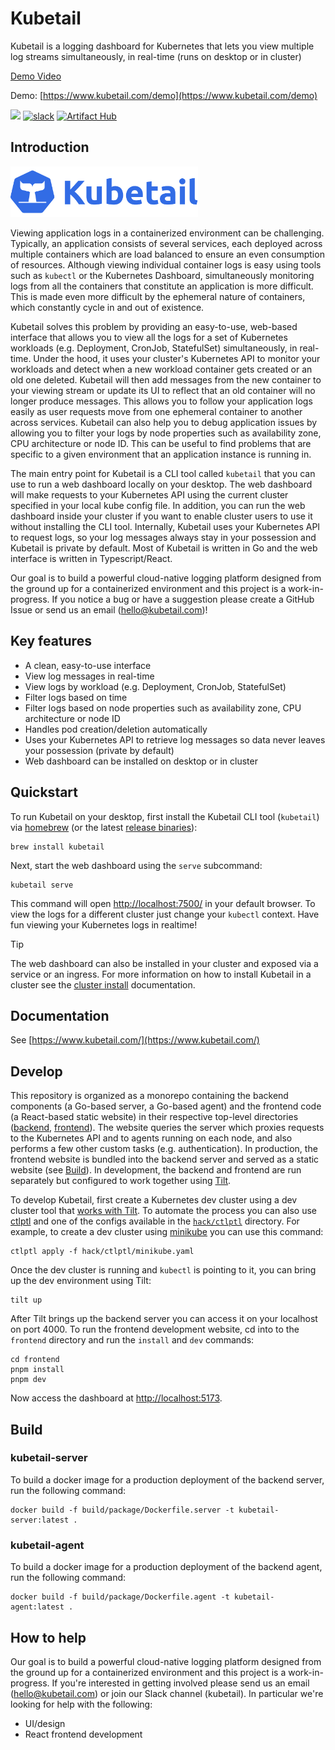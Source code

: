 # Kubetail

Kubetail is a logging dashboard for Kubernetes that lets you view multiple log streams simultaneously, in real-time (runs on desktop or in cluster)

[Demo Video](https://github.com/user-attachments/assets/172ab63b-b18a-4b24-a5c6-3028309075b1#gh-light-mode-only)

Demo: [https://www.kubetail.com/demo](https://www.kubetail.com/demo)

<a href="https://discord.gg/CmsmWAVkvX"><img src="https://img.shields.io/discord/1212031524216770650?logo=Discord&style=flat-square&logoColor=FFFFFF&labelColor=5B65F0&label=Discord&color=64B73A"></a>
[![slack](https://img.shields.io/badge/Slack-kubetail-364954?logo=slack&labelColor=4D1C51)](https://join.slack.com/t/kubetail/shared_invite/zt-2cq01cbm8-e1kbLT3EmcLPpHSeoFYm1w)
[![Artifact Hub](https://img.shields.io/endpoint?url=https://artifacthub.io/badge/repository/kubetail)](https://artifacthub.io/packages/search?repo=kubetail)

## Introduction

<img src="assets/github-logo.svg" width="300" title="Kubetail">

Viewing application logs in a containerized environment can be challenging. Typically, an application consists of several services, each deployed across multiple containers which are load balanced to ensure an even consumption of resources. Although viewing individual container logs is easy using tools such as `kubectl` or the Kubernetes Dashboard, simultaneously monitoring logs from all the containers that constitute an application is more difficult. This is made even more difficult by the ephemeral nature of containers, which constantly cycle in and out of existence.

Kubetail solves this problem by providing an easy-to-use, web-based interface that allows you to view all the logs for a set of Kubernetes workloads (e.g. Deployment, CronJob, StatefulSet) simultaneously, in real-time. Under the hood, it uses your cluster's Kubernetes API to monitor your workloads and detect when a new workload container gets created or an old one deleted. Kubetail will then add messages from the new container to your viewing stream or update its UI to reflect that an old container will no longer produce messages. This allows you to follow your application logs easily as user requests move from one ephemeral container to another across services. Kubetail can also help you to debug application issues by allowing you to filter your logs by node properties such as availability zone, CPU architecture or node ID. This can be useful to find problems that are specific to a given environment that an application instance is running in.

The main entry point for Kubetail is a CLI tool called `kubetail` that you can use to run a web dashboard locally on your desktop. The web dashboard will make requests to your Kubernetes API using the current cluster specified in your local kube config file. In addition, you can run the web dashboard inside your cluster if you want to enable cluster users to use it without installing the CLI tool. Internally, Kubetail uses your Kubernetes API to request logs, so your log messages always stay in your possession and Kubetail is private by default. Most of Kubetail is written in Go and the web interface is written in Typescript/React.

Our goal is to build a powerful cloud-native logging platform designed from the ground up for a containerized environment and this project is a work-in-progress. If you notice a bug or have a suggestion please create a GitHub Issue or send us an email (hello@kubetail.com)!

## Key features

* A clean, easy-to-use interface
* View log messages in real-time
* View logs by workload (e.g. Deployment, CronJob, StatefulSet)
* Filter logs based on time
* Filter logs based on node properties such as availability zone, CPU architecture or node ID
* Handles pod creation/deletion automatically
* Uses your Kubernetes API to retrieve log messages so data never leaves your possession (private by default)
* Web dashboard can be installed on desktop or in cluster

## Quickstart

To run Kubetail on your desktop, first install the Kubetail CLI tool (`kubetail`) via [homebrew](https://brew.sh/) (or the latest [release binaries](https://github.com/kubetail-org/kubetail/releases/latest)):

```console
brew install kubetail
```

Next, start the web dashboard using the `serve` subcommand:

```console
kubetail serve
```

This command will open [http://localhost:7500/](http://localhost:7500/) in your default browser. To view the logs for a different cluster just change your `kubectl` context. Have fun viewing your Kubernetes logs in realtime!

> [!TIP]
> The web dashboard can also be installed in your cluster and exposed via a service or an ingress. For more information on how to install Kubetail in a cluster see the [cluster install](https://www.kubetail.com/docs/install/cluster) documentation.

## Documentation

See [https://www.kubetail.com/](https://www.kubetail.com/)

## Develop

This repository is organized as a monorepo containing the backend components (a Go-based server, a Go-based agent) and the frontend code (a React-based static website) in their respective top-level directories ([backend](backend), [frontend](frontend)). The website queries the server which proxies requests to the Kubernetes API and to agents running on each node, and also performs a few other custom tasks (e.g. authentication). In production, the frontend website is bundled into the backend server and served as a static website (see [Build](#build)). In development, the backend and frontend are run separately but configured to work together using [Tilt](https://tilt.dev).

To develop Kubetail, first create a Kubernetes dev cluster using a dev cluster tool that [works with Tilt](https://docs.tilt.dev/choosing_clusters#microk8s). To automate the process you can also use [ctlptl](https://github.com/tilt-dev/ctlptl) and one of the configs available in the [`hack/ctlptl`](hack/ctlptl) directory. For example, to create a dev cluster using [minikube](https://minikube.sigs.k8s.io/docs/) you can use this command:

```console
ctlptl apply -f hack/ctlptl/minikube.yaml
```

Once the dev cluster is running and `kubectl` is pointing to it, you can bring up the dev environment using Tilt: 

```console
tilt up
```

After Tilt brings up the backend server you can access it on your localhost on port 4000. To run the frontend development website, cd into to the `frontend` directory and run the `install` and `dev` commands:

```console
cd frontend
pnpm install
pnpm dev
```

Now access the dashboard at [http://localhost:5173](http://localhost:5173). 

## Build

### kubetail-server

To build a docker image for a production deployment of the backend server, run the following command:

```console
docker build -f build/package/Dockerfile.server -t kubetail-server:latest .
```

### kubetail-agent

To build a docker image for a production deployment of the backend agent, run the following command:

```console
docker build -f build/package/Dockerfile.agent -t kubetail-agent:latest .
```

## How to help

Our goal is to build a powerful cloud-native logging platform designed from the ground up for a containerized environment and this project is a work-in-progress. If you're interested in getting involved please send us an email (hello@kubetail.com) or join our Slack channel (kubetail). In particular we're looking for help with the following:

* UI/design
* React frontend development

